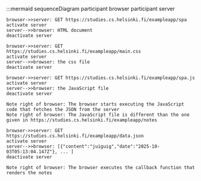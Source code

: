 :::mermaid
sequenceDiagram
    participant browser
    participant server

    browser->>server: GET https://studies.cs.helsinki.fi/exampleapp/spa
    activate server
    server-->>browser: HTML document
    deactivate server

    browser->>server: GET https://studies.cs.helsinki.fi/exampleapp/main.css
    activate server
    server-->>browser: the css file
    deactivate server

    browser->>server: GET https://studies.cs.helsinki.fi/exampleapp/spa.js
    activate server
    server-->>browser: the JavaScript file
    deactivate server

    Note right of browser: The browser starts executing the JavaScript code that fetches the JSON from the server
    Note right of browser: The JavaScript file is different than the one given in https://studies.cs.helsinki.fi/exampleapp/notes

    browser->>server: GET https://studies.cs.helsinki.fi/exampleapp/data.json
    activate server
    server-->>browser: [{"content":"juiguig","date":"2025-10-03T05:13:04.147Z"}, ... ]
    deactivate server

    Note right of browser: The browser executes the callback function that renders the notes